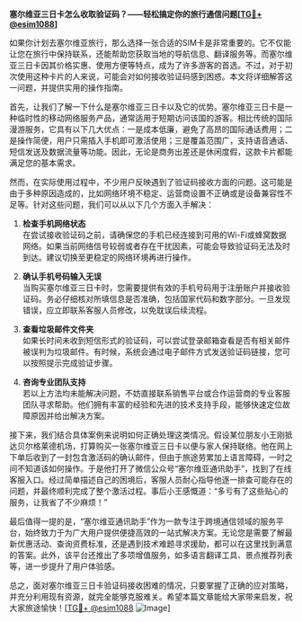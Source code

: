**塞尔维亚三日卡怎么收取验证码？——轻松搞定你的旅行通信问题[[TG💪+ @esim1088](https://t.me/s/esim1088)]**

如果你计划去塞尔维亚旅行，那么选择一张合适的SIM卡是非常重要的。它不仅能让您在旅行中保持联系，还能帮助您获取当地的导航信息、翻译服务等。而塞尔维亚三日卡因其价格实惠、使用方便等特点，成为了许多游客的首选。不过，对于初次使用这种卡片的人来说，可能会对如何接收验证码感到困惑。本文将详细解答这一问题，并提供实用的操作指南。

首先，让我们了解一下什么是塞尔维亚三日卡以及它的优势。塞尔维亚三日卡是一种临时性的移动网络服务产品，通常适用于短期访问该国的游客。相比传统的国际漫游服务，它具有以下几大优点：一是成本低廉，避免了高昂的国际通话费用；二是操作简便，用户只需插入手机即可激活使用；三是覆盖范围广，支持语音通话、短信发送及数据流量等功能。因此，无论是商务出差还是休闲度假，这款卡片都能满足您的基本需求。

然而，在实际使用过程中，不少用户反映遇到了验证码接收方面的问题。这可能是由于多种原因造成的，比如网络环境不稳定、运营商设置不正确或是设备兼容性不足等。针对这些问题，我们可以从以下几个方面入手解决：

1. **检查手机网络状态**  
   在尝试接收验证码之前，请确保您的手机已经连接到可用的Wi-Fi或蜂窝数据网络。如果当前网络信号较弱或者存在干扰因素，可能会导致验证码无法及时到达。建议切换至更稳定的网络环境再进行操作。

2. **确认手机号码输入无误**  
   当购买塞尔维亚三日卡时，您需要提供有效的手机号码用于注册账户并接收验证码。务必仔细核对所填信息是否准确，包括国家代码和数字部分。一旦发现错误，应立即联系客服人员修改，以免耽误后续流程。

3. **查看垃圾邮件文件夹**  
   如果长时间未收到短信形式的验证码，可以尝试登录邮箱查看是否有相关邮件被误判为垃圾邮件。有时候，系统会通过电子邮件方式发送验证码链接，您可以按照提示完成验证步骤。

4. **咨询专业团队支持**  
   若以上方法均未能解决问题，不妨直接联系销售平台或合作运营商的专业客服团队寻求帮助。他们拥有丰富的经验和先进的技术支持手段，能够快速定位故障原因并给出解决方案。

接下来，我们结合具体案例来说明如何正确处理这类情况。假设某位朋友小王刚抵达贝尔格莱德机场，打算购买一张塞尔维亚三日卡以便与家人保持联络。他在网上下单后收到了一封包含激活码的确认邮件，但由于旅途劳累加上语言障碍，一时之间不知道该如何操作。于是他打开了微信公众号“塞尔维亚通讯助手”，找到了在线客服入口。经过简单描述自己的困境后，客服人员耐心指导他逐一排查可能存在的问题，并最终顺利完成了整个激活过程。事后小王感慨道：“多亏有了这些贴心的服务，让我省了不少麻烦！”

最后值得一提的是，“塞尔维亚通讯助手”作为一款专注于跨境通信领域的服务平台，始终致力于为广大用户提供便捷高效的一站式解决方案。无论您是需要了解最新优惠活动、查询资费标准，还是遇到技术难题寻求援助，都可以在这里找到满意的答案。此外，该平台还推出了多项增值服务，如多语言翻译工具、景点推荐列表等，进一步提升了用户体验感。

总之，面对塞尔维亚三日卡验证码接收困难的情况，只要掌握了正确的应对策略，并充分利用现有资源，就完全能够克服难关。希望本篇文章能给大家带来启发，祝大家旅途愉快！[[TG💪+ @esim1088](https://t.me/s/esim1088) ![Image](https://i.postimg.cc/4NQfJmqS/Snipaste-2025-05-13-00-14-12.png)]